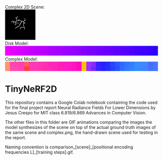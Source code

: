 Complex 2D Scene:  
![2D scene](complex.png)  
Disk Model:  
![2D scene representation](comparison_disk_L6_60K.gif)  
Complex Model:  
![2D scene representation](comparison_complex_L6_60K.gif)
# TinyNeRF2D
This repository contains a Google Colab notebook containing the code used for the final project report Neural Radiance Fields For Lower Dimensions by Jesus Crespo for MIT class 6.819/6.869 Advances in Computer Vision.

The other files in this folder are GIF animations comparing the images the model synthesizes of the scene on top of the actual ground truth images of the same scene and complex.png, the hand-drawn scene used for testing in the report.

Naming convention is comparison_[scene]\_[positional encoding frequencies L]\_[training steps].gif.
